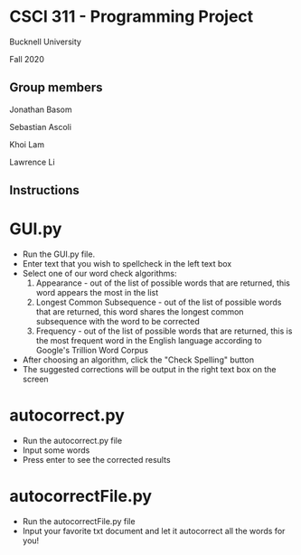 # CSCI 311 - Programming Project

Bucknell University

Fall 2020

## Group members
Jonathan Basom

Sebastian Ascoli

Khoi Lam

Lawrence Li

## Instructions

# GUI.py
* Run the GUI.py file. 
* Enter text that you wish to spellcheck in the left text box
* Select one of our word check algorithms:
    1.  Appearance - out of the list of possible words that are returned, this word appears the most in the list
    1.  Longest Common Subsequence - out of the list of possible words that are returned, this word shares the longest common subsequence with the word to be corrected
    1.  Frequency - out of the list of possible words that are returned, this is the most frequent word in the English language according to Google's Trillion Word Corpus
* After choosing an algorithm, click the "Check Spelling" button 
* The suggested corrections will be output in the right text box on the screen

# autocorrect.py
* Run the autocorrect.py file
* Input some words 
* Press enter to see the corrected results

# autocorrectFile.py
* Run the autocorrectFile.py file
* Input your favorite txt document and let it autocorrect all the words for you! 
